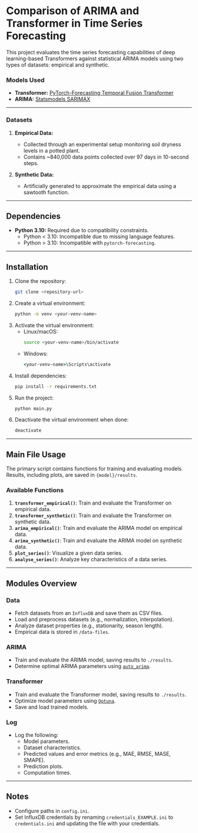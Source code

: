 # **Comparison of ARIMA and Transformer in Time Series Forecasting**

This project evaluates the time series forecasting capabilities of deep learning-based Transformers against statistical ARIMA models using two types of datasets: empirical and synthetic.

### **Models Used**
- **Transformer:** [PyTorch-Forecasting Temporal Fusion Transformer](https://pytorch-forecasting.readthedocs.io/en/stable/api/pytorch_forecasting.models.temporal_fusion_transformer.TemporalFusionTransformer.html)
- **ARIMA:** [Statsmodels SARIMAX](https://www.statsmodels.org/dev/generated/statsmodels.tsa.statespace.sarimax.SARIMAX.html)

---

### **Datasets**
1. **Empirical Data:**  
   - Collected through an experimental setup monitoring soil dryness levels in a potted plant.  
   - Contains ~840,000 data points collected over 97 days in 10-second steps.  

2. **Synthetic Data:**  
   - Artificially generated to approximate the empirical data using a sawtooth function.

---

## **Dependencies**
- **Python 3.10:** Required due to compatibility constraints.  
  - Python < 3.10: Incompatible due to missing language features.  
  - Python > 3.10: Incompatible with `pytorch-forecasting`.

---

## **Installation**
1. Clone the repository:  
   ```bash
   git clone <repository-url>
   ```
2. Create a virtual environment:  
   ```bash
   python -m venv <your-venv-name>
   ```
3. Activate the virtual environment:  
   - Linux/macOS:  
     ```bash
     source <your-venv-name>/bin/activate
     ```  
   - Windows:  
     ```cmd
     <your-venv-name>\Scripts\activate
     ```  
4. Install dependencies:  
   ```bash
   pip install -r requirements.txt
   ```
5. Run the project:  
   ```bash
   python main.py
   ```
6. Deactivate the virtual environment when done:  
   ```bash
   deactivate
   ```

---

## **Main File Usage**

The primary script contains functions for training and evaluating models. Results, including plots, are saved in `{model}/results`.

### **Available Functions**
1. **`transformer_empirical()`**: Train and evaluate the Transformer on empirical data.  
2. **`transformer_synthetic()`**: Train and evaluate the Transformer on synthetic data.  
3. **`arima_empirical()`**: Train and evaluate the ARIMA model on empirical data.  
4. **`arima_synthetic()`**: Train and evaluate the ARIMA model on synthetic data.  
5. **`plot_series()`**: Visualize a given data series.  
6. **`analyse_series()`**: Analyze key characteristics of a data series.

---

## **Modules Overview**

### **Data**
- Fetch datasets from an `InfluxDB` and save them as CSV files.  
- Load and preprocess datasets (e.g., normalization, interpolation).  
- Analyze dataset properties (e.g., stationarity, season length).  
- Empirical data is stored in `/data-files`.

### **ARIMA**
- Train and evaluate the ARIMA model, saving results to `./results`.  
- Determine optimal ARIMA parameters using [`auto_arima`](https://alkaline-ml.com/pmdarima/modules/generated/pmdarima.arima.auto_arima.html).

### **Transformer**
- Train and evaluate the Transformer model, saving results to `./results`.  
- Optimize model parameters using [`Optuna`](https://optuna.org/).  
- Save and load trained models.

### **Log**
- Log the following:
  - Model parameters.  
  - Dataset characteristics.  
  - Predicted values and error metrics (e.g., MAE, RMSE, MASE, SMAPE).  
  - Prediction plots.  
  - Computation times.

---

## **Notes**
- Configure paths in `config.ini`.  
- Set InfluxDB credentials by renaming `credentials_EXAMPLE.ini` to `credentials.ini` and updating the file with your credentials.
